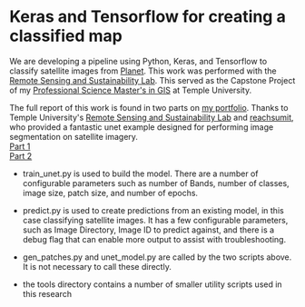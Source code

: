 # Keras and Tensorflow for creating a classified map
We are developing a pipeline using Python, Keras, and Tensorflow to classify satellite images from [Planet](https://www.planet.com). This work was performed with the [Remote Sensing and Sustainability Lab](http://rsensus.org/en/). This served as the Capstone Project of my [Professional Science Master's in GIS](https://bulletin.temple.edu/graduate/scd/cla/geographic-information-systems-psm/) at Temple University.

The full report of this work is found in two parts on [my portfolio](https://claudeschrader.com). Thanks to Temple University's [Remote Sensing and Sustainability Lab](http://rsensus.org/en/) and [reachsumit](https://github.com/reachsumit/deep-unet-for-satellite-image-segmentation), who provided a fantastic unet example designed for performing image segmentation on satellite imagery.  
[Part 1](https://claudeschrader.com/howto-keras-image-segmentation/)  
[Part 2](https://claudeschrader.com/keras-deeplearning-mapping/)

* train_unet.py is used to build the model. There are a number of configurable parameters such as number of Bands, number of classes, image size, patch size, and number of epochs.

* predict.py is used to create predictions from an existing model, in this case classifying satellite images. It has a few configurable parameters, such as Image Directory, Image ID to predict against, and there is a debug flag that can enable more output to assist with troubleshooting.

* gen_patches.py and unet_model.py are called by the two scripts above. It is not necessary to call these directly.

* the tools directory contains a number of smaller utility scripts used in this research
